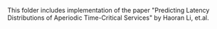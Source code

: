 This folder includes implementation of the paper "Predicting Latency Distributions of Aperiodic
Time-Critical Services" by Haoran Li, et.al.
